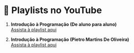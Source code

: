 # 🎥 Playlists no YouTube

1. **Introdução à Programação (De aluno para aluno)**   
   [Assista à playlist aqui](https://www.youtube.com/playlist?list=PLa75BYTPDNKZWYypgOFEsX3H2Mg-SzuLW)

2. **Introdução à Programação (Pietro Martins De Oliveira)**   
   [Assista à playlist aqui](https://www.youtube.com/watch?v=2w8GYzBjNj8&list=PLpaKFn4Q4GMOBAeqC1S5_Fna_Y5XaOQS2)
